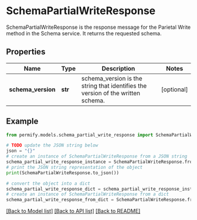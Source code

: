 # SchemaPartialWriteResponse

SchemaPartialWriteResponse is the response message for the Parietal Write method in the Schema service. It returns the requested schema.

## Properties

Name | Type | Description | Notes
------------ | ------------- | ------------- | -------------
**schema_version** | **str** | schema_version is the string that identifies the version of the written schema. | [optional] 

## Example

```python
from permify.models.schema_partial_write_response import SchemaPartialWriteResponse

# TODO update the JSON string below
json = "{}"
# create an instance of SchemaPartialWriteResponse from a JSON string
schema_partial_write_response_instance = SchemaPartialWriteResponse.from_json(json)
# print the JSON string representation of the object
print(SchemaPartialWriteResponse.to_json())

# convert the object into a dict
schema_partial_write_response_dict = schema_partial_write_response_instance.to_dict()
# create an instance of SchemaPartialWriteResponse from a dict
schema_partial_write_response_from_dict = SchemaPartialWriteResponse.from_dict(schema_partial_write_response_dict)
```
[[Back to Model list]](../README.md#documentation-for-models) [[Back to API list]](../README.md#documentation-for-api-endpoints) [[Back to README]](../README.md)


